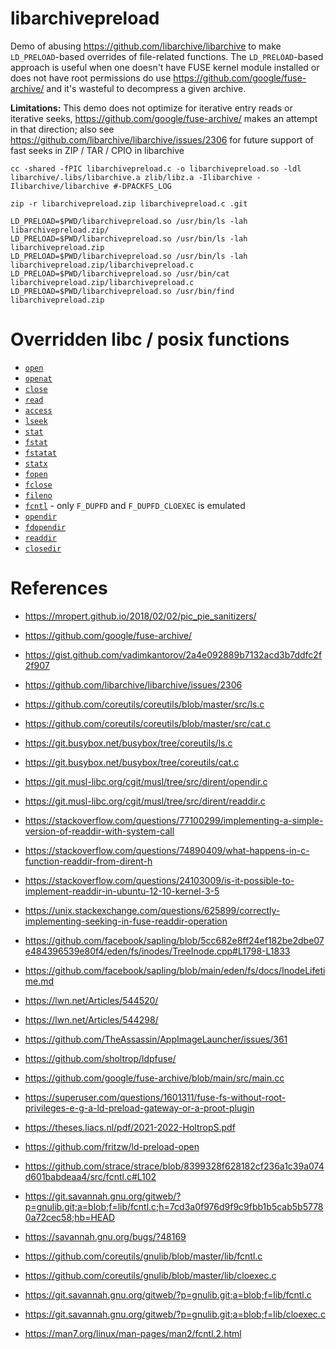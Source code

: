 # libarchivepreload
Demo of abusing https://github.com/libarchive/libarchive to make `LD_PRELOAD`-based overrides of file-related functions. The `LD_PRELOAD`-based approach is useful when one doesn't have FUSE kernel module installed or does not have root permissions do use https://github.com/google/fuse-archive/ and it's wasteful to decompress a given archive.

**Limitations:** This demo does not optimize for iterative entry reads or iterative seeks, https://github.com/google/fuse-archive/ makes an attempt in that direction; also see https://github.com/libarchive/libarchive/issues/2306 for future support of fast seeks in ZIP / TAR / CPIO in libarchive


```shell
cc -shared -fPIC libarchivepreload.c -o libarchivepreload.so -ldl libarchive/.libs/libarchive.a zlib/libz.a -Ilibarchive -Ilibarchive/libarchive #-DPACKFS_LOG 

zip -r libarchivepreload.zip libarchivepreload.c .git

LD_PRELOAD=$PWD/libarchivepreload.so /usr/bin/ls -lah libarchivepreload.zip/
LD_PRELOAD=$PWD/libarchivepreload.so /usr/bin/ls -lah libarchivepreload.zip
LD_PRELOAD=$PWD/libarchivepreload.so /usr/bin/ls -lah libarchivepreload.zip/libarchivepreload.c
LD_PRELOAD=$PWD/libarchivepreload.so /usr/bin/cat libarchivepreload.zip/libarchivepreload.c
LD_PRELOAD=$PWD/libarchivepreload.so /usr/bin/find libarchivepreload.zip
```

# Overridden libc / posix functions
- [`open`](https://man7.org/linux/man-pages/man2/open.2.html)
- [`openat`](https://man7.org/linux/man-pages/man2/openat.2.html)
- [`close`](https://man7.org/linux/man-pages/man2/close.2.html)
- [`read`](https://man7.org/linux/man-pages/man2/read.2.html)
- [`access`](https://man7.org/linux/man-pages/man2/access.2.html)
- [`lseek`](https://man7.org/linux/man-pages/man2/lseek.2.html)
- [`stat`](https://man7.org/linux/man-pages/man2/stat.2.html)
- [`fstat`](https://man7.org/linux/man-pages/man2/fstat.2.html)
- [`fstatat`](https://man7.org/linux/man-pages/man2/fstatat.2.html)
- [`statx`](https://man7.org/linux/man-pages/man2/statx.2.html)
- [`fopen`](https://en.cppreference.com/w/c/io/fopen)
- [`fclose`](https://en.cppreference.com/w/c/io/fclose)
- [`fileno`](https://man7.org/linux/man-pages/man3/fileno.3.html)
- [`fcntl`](https://man7.org/linux/man-pages/man2/fcntl.2.html) - only `F_DUPFD` and `F_DUPFD_CLOEXEC` is emulated
- [`opendir`](https://man7.org/linux/man-pages/man3/opendir.3.html)
- [`fdopendir`](https://man7.org/linux/man-pages/man3/fdopendir.3p.html)
- [`readdir`](https://man7.org/linux/man-pages/man3/readdir.3.html)
- [`closedir`](https://man7.org/linux/man-pages/man3/closedir.3.html)

# References
- https://mropert.github.io/2018/02/02/pic_pie_sanitizers/
- https://github.com/google/fuse-archive/
- https://gist.github.com/vadimkantorov/2a4e092889b7132acd3b7ddfc2f2f907
- https://github.com/libarchive/libarchive/issues/2306
- https://github.com/coreutils/coreutils/blob/master/src/ls.c
- https://github.com/coreutils/coreutils/blob/master/src/cat.c
- https://git.busybox.net/busybox/tree/coreutils/ls.c
- https://git.busybox.net/busybox/tree/coreutils/cat.c
- https://git.musl-libc.org/cgit/musl/tree/src/dirent/opendir.c
- https://git.musl-libc.org/cgit/musl/tree/src/dirent/readdir.c

- https://stackoverflow.com/questions/77100299/implementing-a-simple-version-of-readdir-with-system-call
- https://stackoverflow.com/questions/74890409/what-happens-in-c-function-readdir-from-dirent-h
- https://stackoverflow.com/questions/24103009/is-it-possible-to-implement-readdir-in-ubuntu-12-10-kernel-3-5
- https://unix.stackexchange.com/questions/625899/correctly-implementing-seeking-in-fuse-readdir-operation
- https://github.com/facebook/sapling/blob/5cc682e8ff24ef182be2dbe07e484396539e80f4/eden/fs/inodes/TreeInode.cpp#L1798-L1833
- https://github.com/facebook/sapling/blob/main/eden/fs/docs/InodeLifetime.md
- https://lwn.net/Articles/544520/
- https://lwn.net/Articles/544298/
- https://github.com/TheAssassin/AppImageLauncher/issues/361
- https://github.com/sholtrop/ldpfuse/
- https://github.com/google/fuse-archive/blob/main/src/main.cc
- https://superuser.com/questions/1601311/fuse-fs-without-root-privileges-e-g-a-ld-preload-gateway-or-a-proot-plugin
- https://theses.liacs.nl/pdf/2021-2022-HoltropS.pdf
- https://github.com/fritzw/ld-preload-open
- https://github.com/strace/strace/blob/8399328f628182cf236a1c39a074d601babdeaa4/src/fcntl.c#L102
- https://git.savannah.gnu.org/gitweb/?p=gnulib.git;a=blob;f=lib/fcntl.c;h=7cd3a0f976d9f9c9fbb1b5cab5b57780a72cec58;hb=HEAD
- https://savannah.gnu.org/bugs/?48169
- https://github.com/coreutils/gnulib/blob/master/lib/fcntl.c
- https://github.com/coreutils/gnulib/blob/master/lib/cloexec.c
- https://git.savannah.gnu.org/gitweb/?p=gnulib.git;a=blob;f=lib/fcntl.c
- https://git.savannah.gnu.org/gitweb/?p=gnulib.git;a=blob;f=lib/cloexec.c
- https://man7.org/linux/man-pages/man2/fcntl.2.html

